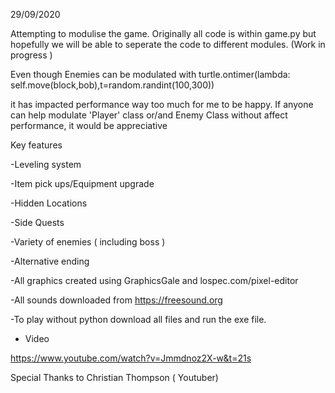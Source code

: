 
29/09/2020

Attempting to modulise the game. Originally all code is within game.py but hopefully we will be able to seperate the code to different modules. (Work in progress ) 

Even though Enemies can be modulated with  turtle.ontimer(lambda: self.move(block,bob),t=random.randint(100,300))

it has impacted performance way too much for me to be happy.  If anyone can help modulate 'Player' class or/and Enemy Class without affect performance, it would be appreciative  

Key features

-Leveling system

-Item pick ups/Equipment upgrade

-Hidden Locations 

-Side Quests 

-Variety of enemies ( including boss ) 

-Alternative ending 


-All graphics created using GraphicsGale and lospec.com/pixel-editor

-All sounds downloaded from https://freesound.org

-To play without python download all files and run the exe file.

- Video

https://www.youtube.com/watch?v=Jmmdnoz2X-w&t=21s

Special Thanks to Christian Thompson ( Youtuber)


